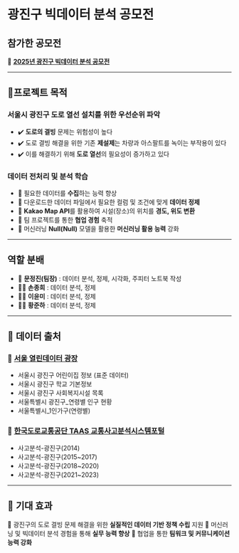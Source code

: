 # 광진구 빅데이터 분석 공모전

## 참가한 공모전
🔗 **[2025년 광진구 빅데이터 분석 공모전](https://www.gwangjin.go.kr/portal/bbs/B0000003/view.do?nttId=6351995&menuNo=200192&pSiteId=portal&pageIndex=2)**

---

## 🎯프로젝트 목적

### 서울시 광진구 도로 열선 설치를 위한 우선순위 파악
- ✔️ **도로의 결빙** 문제는 위험성이 높다
- ✔️ 도로 결빙 해결을 위한 기존 **제설제**는 차량과 아스팔트를 녹이는 부작용이 있다
- ✔️ 이를 해결하기 위해 **도로 열선**의 필요성이 증가하고 있다 

### 데이터 전처리 및 분석 학습
- 📌 필요한 데이터를 **수집**하는 능력 향상
- 📌 다운로드한 데이터 파일에서 필요한 컬럼 및 조건에 맞게 **데이터 정제**
- 📌 **Kakao Map API**를 활용하여 시설(장소)의 위치를 **경도, 위도 변환**
- 📌 팀 프로젝트를 통한 **협업 경험** 축적
- 📌 머신러닝 **Null(Null)** 모델을 활용한 **머신러닝 활용 능력** 강화

---

## 역할 분배
- 👑 **문정진(팀장)** : 데이터 분석, 정제, 시각화, 주피터 노트북 작성  
- 👨‍💻 **손종희** : 데이터 분석, 정제
- 👩‍💻 **이윤미** : 데이터 분석, 정제
- 👨‍💻 **황준하** : 데이터 분석, 정제

---

## 📌 데이터 출처

### 🏢 **[서울 열린데이터 광장](https://data.seoul.go.kr/)**
- 서울시 광진구 어린이집 정보 (표준 데이터)
- 서울시 광진구 학교 기본정보
- 서울시 광진구 사회복지시설 목록
- 서울특별시 광진구_연령별 인구 현황
- 서울특별시_1인가구(연령별)

### 🚦 **[한국도로교통공단 TAAS 교통사고분석시스템포털](https://taas.koroad.or.kr/)**
- 사고분석-광진구(2014)
- 사고분석-광진구(2015~2017)
- 사고분석-광진구(2018~2020)
- 사고분석-광진구(2021~2023)

---

## 🏁 기대 효과
🚀 광진구의 도로 결빙 문제 해결을 위한 **실질적인 데이터 기반 정책 수립** 지원
🚀 머신러닝 및 빅데이터 분석 경험을 통해 **실무 능력 향상**
🚀 협업을 통한 **팀워크 및 커뮤니케이션 능력 강화**

